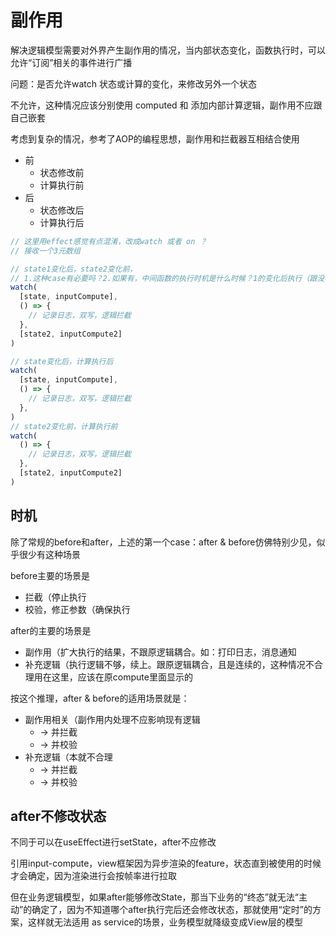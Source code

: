 # 副作用

解决逻辑模型需要对外界产生副作用的情况，当内部状态变化，函数执行时，可以允许“订阅”相关的事件进行广播

问题：是否允许watch 状态或计算的变化，来修改另外一个状态

不允许，这种情况应该分别使用 computed 和 添加内部计算逻辑，副作用不应跟自己嵌套

考虑到复杂的情况，参考了AOP的编程思想，副作用和拦截器互相结合使用

- 前
  - 状态修改前
  - 计算执行前
- 后
  - 状态修改后
  - 计算执行后

```javascript
// 这里用effect感觉有点混淆，改成watch 或者 on ？
// 接收一个3元数组

// state1变化后，state2变化前，
// 1.这种case有必要吗？2.如果有，中间函数的执行时机是什么时候？1的变化后执行（跟没有2没有区别）还是2的变化前（跟单纯的2的变化前只有略微区别）
watch(
  [state, inputCompute], 
  () => {
    // 记录日志，双写，逻辑拦截
  },
  [state2, inputCompute2]
)

// state变化后，计算执行后
watch(
  [state, inputCompute], 
  () => {
    // 记录日志，双写，逻辑拦截
  },
)
// state2变化前，计算执行前
watch(
  () => {
    // 记录日志，双写，逻辑拦截
  },
  [state2, inputCompute2]
)
```

## 时机
除了常规的before和after，上述的第一个case：after & before仿佛特别少见，似乎很少有这种场景

before主要的场景是
- 拦截（停止执行
- 校验，修正参数（确保执行

after的主要的场景是
- 副作用（扩大执行的结果，不跟原逻辑耦合。如：打印日志，消息通知
- 补充逻辑（执行逻辑不够，续上。跟原逻辑耦合，且是连续的，这种情况不合理用在这里，应该在原compute里面显示的

按这个推理，after & before的适用场景就是：
- 副作用相关（副作用内处理不应影响现有逻辑
  - -> 并拦截 
  - -> 并校验
- 补充逻辑（本就不合理
  - -> 并拦截
  - -> 并校验

## after不修改状态

不同于可以在useEffect进行setState，after不应修改

引用input-compute，view框架因为异步渲染的feature，状态直到被使用的时候才会确定，因为渲染进行会按帧率进行拉取

但在业务逻辑模型，如果after能够修改State，那当下业务的“终态”就无法“主动”的确定了，因为不知道哪个after执行完后还会修改状态，那就使用“定时”的方案，这样就无法适用 as service的场景，业务模型就降级变成View层的模型